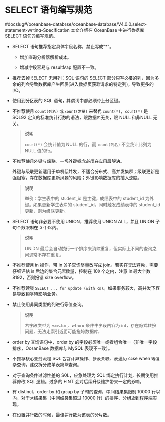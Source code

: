 # SELECT 语句编写规范
#docslug#/oceanbase-database/oceanbase-database/V4.0.0/select-statement-writing-Specification
本文介绍在 OceanBase 中进行数据库 SELECT 语句的编写规范。

* SELECT 语句推荐指定具体字段名称，禁止写成"\*"。

  * 增加查询分析器解析成本。

  * 增减字段容易与 resultMap 配置不一致。

* 推荐去掉 SELECT 无用列：SQL 语句的 SELECT 部分只写必要的列，因为多余的列会导致数据库产生回表(进入数据页获取请求的特定列)，导致更多的 I/O。

* 使用到分区表的 SQL 语句，其谓词中都必须带上分区键。

* 不推荐使用 `count(列名)` 或 `count(常量)` 来替代 `count(*)`，`count(*)` 是 SQL92 定义的标准统计行数的语法，跟数据库无关，跟 NULL 和非NULL 无关。

  >**说明**
  >
  >`count(*)` 会统计值为 NULL 的行，而 `count(列名)` 不会统计此列为 NULL 值的行。
  
* 不推荐使用外键与级联，一切外键概念必须在应用层解决。

  外键与级联更新适用于单机低并发，不适合分布式、高并发集群；级联更新是强阻塞，存在数据库更新风暴的风险；外键影响数据库的插入速度。
  
  >**说明**
  >
  >举例：学生表中的 student_id 是主键，成绩表中的 student_id 为外键。如果更新学生表中的 student_id，同时触发成绩表中的 student_id 更新，则为级联更新。
  
* SELECT 语句非必要不使用 UNION，推荐使用 UNION ALL，并且 UNION 子句个数限制在 5 个以内。

  >**说明**
  >
  >UNION 最后会自动执行一个排序来消除重复，但实际上不同的查询之间通常不存在重复。
  
* 不推荐使用 in 操作，带 in 的子查询尽量改写成 join。若实在无法避免，需要仔细评估 in 后边的集合元素数量，控制在 100 个之内，注意 in 最大个数 8192，否则报错 size overflow。

* 不推荐读锁 `SELECT ... for update (with cs)`。如果事务较大，高并发下容易导致锁等待影响业务。

* 禁止使用非同类型的列进行等值查询。

  >**说明**
  >
  >若字段类型为 varchar，where 条件中字段内容为 int，存在隐式转换问题，无法走索引近而可能拖垮数据库。
  
* order by 查询语句中，order by 的字段必须唯一或者组合唯一（非唯一字段排序，OceanBase 数据库与 MySQL 表现不一致）。

* 不推荐核心业务流程 SQL 包含计算操作、多表关联、表遍历 case when 等复杂查询，建议拆分成单表简单查询。

* 对于查询条件过滤性差的 SQL，应急处理为 SQL 绑定执行计划，长期使用推荐修改 SQL 逻辑。过多的 HINT 会对后续升级维护带来一定的影响。

* 有 distinct、order by 和 group by 子句的查询，中间结果集限制 10000 行以内，对于大结果集（中间结果集超过 10000 行）的排序、分组放到程序端实现。

* 在设置并行数的时候，最佳并行数为该表的分片数。
